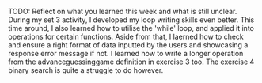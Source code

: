 TODO: Reflect on what you learned this week and what is still unclear.
During my set 3 activity, I developed my loop writing skills even better. This time around, I also learned how to utilise the 'while' loop, and applied it into operations for certain functions. Aside from that, I laerned how to check and ensure a right format of data inputted by the users and showcasing a response error message if not. I learned how to write a longer operation from the advanceguessinggame definition in exercise 3 too. The exercise 4 binary search is quite a struggle to do however.
